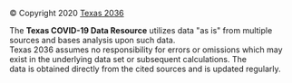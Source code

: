 © Copyright 2020 [Texas 2036](www.texas2036.org)

The **Texas COVID-19 Data Resource** utilizes data "as is" from multiple sources and bases analysis upon such data.   
Texas 2036 assumes no responsibility for errors or omissions which may exist in the underlying data set or subsequent calculations. The data is obtained directly from the cited sources and is updated regularly.